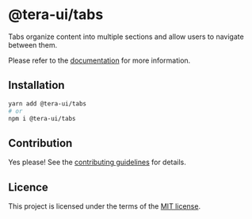 # @tera-ui/tabs

Tabs organize content into multiple sections and allow users to navigate between them.

Please refer to the [documentation](https://nextui.org/docs/components/tabs) for more information.

## Installation

```sh
yarn add @tera-ui/tabs
# or
npm i @tera-ui/tabs
```

## Contribution

Yes please! See the
[contributing guidelines](https://github.com/nextui-org/nextui/blob/master/CONTRIBUTING.md)
for details.

## Licence

This project is licensed under the terms of the
[MIT license](https://github.com/nextui-org/nextui/blob/master/LICENSE).
